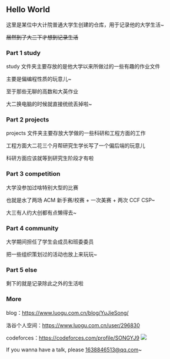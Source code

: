## Hello World

这里是某位中大计院普通大学生创建的仓库，用于记录他的大学生活~

~~居然到了大三下才想到记录生活~~

### Part 1 study

study 文件夹主要存放的是他大学以来所做过的一些有趣的作业文件

主要是偏编程性质的玩意儿~

至于那些无聊的高数和大英作业

大二换电脑的时候就直接统统丢掉啦~

### Part 2 projects

projects 文件夹主要存放大学做的一些科研和工程方面的工作

工程方面大二花三个月帮研究生学长写了一个偏后端的玩意儿

科研方面应该就等到研究生阶段才有啦

### Part 3 competition

大学没参加过啥特别大型的比赛

也就是水了两场 ACM 新手赛/校赛 + 一次美赛 + 两次 CCF CSP~

大三有人约大创都有点懒得去~

### Part 4 community

大学期间担任了学生会成员和班委委员

把一些组织策划过的活动也放上来玩玩~

### Part 5 else

剩下的就是记录除此之外的生活啦

### More

blog：https://www.luogu.com.cn/blog/YuJieSong/

洛谷个人空间：https://www.luogu.com.cn/user/296830

codeforces：https://codeforces.com/profile/SONGYJ9  [![](https://cfrating.ihcr.top/?user=SONGYJ9)](https://codeforces.ml/profile/SONGYJ9)

If you wanna have a talk, please [1638846513@qq.com](https://mail.qq.com/)~
